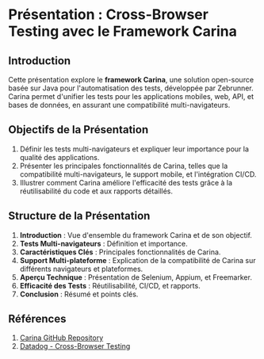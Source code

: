 # Présentation : Cross-Browser Testing avec le Framework Carina

## Introduction
Cette présentation explore le **framework Carina**, une solution open-source basée sur Java pour l'automatisation des tests, développée par Zebrunner. 
Carina permet d'unifier les tests pour les applications mobiles, web, API, et bases de données, en assurant une compatibilité multi-navigateurs.

## Objectifs de la Présentation
1. Définir les tests multi-navigateurs et expliquer leur importance pour la qualité des applications.
2. Présenter les principales fonctionnalités de Carina, telles que la compatibilité multi-navigateurs, le support mobile, et l'intégration CI/CD.
3. Illustrer comment Carina améliore l'efficacité des tests grâce à la réutilisabilité du code et aux rapports détaillés.

## Structure de la Présentation
1. **Introduction** : Vue d'ensemble du framework Carina et de son objectif.
2. **Tests Multi-navigateurs** : Définition et importance.
3. **Caractéristiques Clés** : Principales fonctionnalités de Carina.
4. **Support Multi-plateforme** : Explication de la compatibilité de Carina sur différents navigateurs et plateformes.
5. **Aperçu Technique** : Présentation de Selenium, Appium, et Freemarker.
6. **Efficacité des Tests** : Réutilisabilité, CI/CD, et rapports.
7. **Conclusion** : Résumé et points clés.

## Références
1. [Carina GitHub Repository](https://github.com/zebrunner/carina)
2. [Datadog - Cross-Browser Testing](https://www.datadoghq.com/knowledge-center/cross-browser-testing/)
